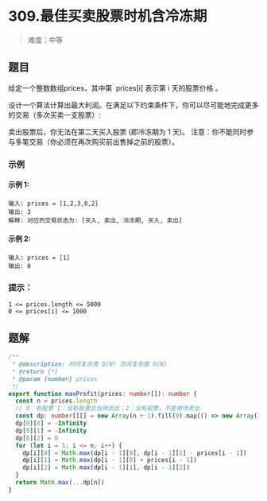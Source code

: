 # 309.最佳买卖股票时机含冷冻期

> 难度：中等

## 题目

给定一个整数数组prices，其中第  prices[i] 表示第 i 天的股票价格 。​

设计一个算法计算出最大利润。在满足以下约束条件下，你可以尽可能地完成更多的交易（多次买卖一支股票）:

卖出股票后，你无法在第二天买入股票 (即冷冻期为 1 天)。
注意：你不能同时参与多笔交易（你必须在再次购买前出售掉之前的股票）。

### 示例

#### 示例 1:

```
输入: prices = [1,2,3,0,2]
输出: 3
解释: 对应的交易状态为: [买入, 卖出, 冷冻期, 买入, 卖出]
```

#### 示例 2:

```
输入: prices = [1]
输出: 0
```

### 提示：

```
1 <= prices.length <= 5000
0 <= prices[i] <= 1000
```

## 题解

```ts
/**
 * @description: 时间复杂度 O(N) 空间复杂度 O(N)
 * @return {*}
 * @param {number} prices
 */
export function maxProfit(prices: number[]): number {
  const n = prices.length
  // 0：有股票 1：没有股票且当场卖出；2：没有股票，不是单场卖出
  const dp: number[][] = new Array(n + 1).fill(0).map(() => new Array(3).fill(0))
  dp[0][0] = -Infinity
  dp[0][1] = -Infinity
  dp[0][2] = 0
  for (let i = 1; i <= n; i++) {
    dp[i][0] = Math.max(dp[i - 1][0], dp[i - 1][2] - prices[i - 1])
    dp[i][1] = Math.max(dp[i - 1][0] + prices[i - 1])
    dp[i][2] = Math.max(dp[i - 1][1], dp[i - 1][2])
  }
  return Math.max(...dp[n])
}
```
